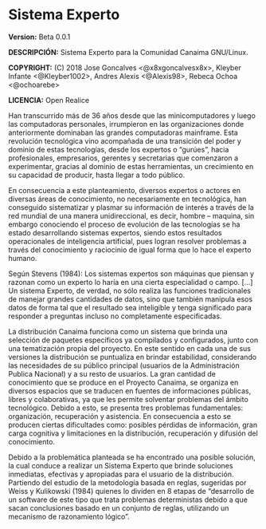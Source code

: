 # Sistema Experto

**Version:** Beta 0.0.1

**DESCRIPCIÓN:** Sistema Experto para la Comunidad Canaima GNU/Linux.

**COPYRIGHT:** (C) 2018 Jose Goncalves <@x8xgoncalvesx8x>, Kleyber Infante <@Kleyber1002>, Andres Alexis <@Alexis98>, Rebeca Ochoa <@ochoarebe>

**LICENCIA:** Open Realice

Han transcurrido más de 36 años desde que las minicomputadores y luego las computadoras personales, irrumpieron en las
organizaciones donde anteriormente dominaban las grandes computadoras mainframe. Esta revolución tecnológica vino acompañada de una
transición del poder y dominio de estas tecnologías, desde los expertos o “gurúes”, hacia profesionales, empresarios, gerentes y secretarias que comenzaron a experimentar, gracias al dominio de estas herramientas, un crecimiento en su capacidad de producir, hasta llegar a todo público.

En consecuencia a este planteamiento, diversos expertos o actores en diversas áreas de conocimiento, no necesariamente en
tecnológica, han conseguido sistematizar y plasmar su información de interés a través de la red mundial de una manera unidireccional, es decir, hombre – maquina, sin embargo conociendo el proceso de evolución de las tecnologías se ha estado desarrollando sistemas expertos, siendo estos resultados operacionales de inteligencia artificial, pues logran resolver problemas a través del conocimiento y raciocinio de igual forma que lo hace el experto humano.

Según Stevens (1984):
Los sistemas expertos son máquinas que piensan y razonan como un experto lo haría en una cierta especialidad o campo. [...] Un sistema Experto, de verdad, no sólo realiza las funciones tradicionales de manejar grandes cantidades de datos, sino que también manipula esos datos de forma tal que el resultado sea inteligible y tenga significado para responder a preguntas incluso no completamente especificadas.

La distribución Canaima funciona como un sistema que brinda una selección de paquetes específicos ya compilados y configurados,
junto con una tematización propia del proyecto. En este sentido en cada una de sus versiones la distribución se puntualiza en brindar estabilidad, considerando las necesidades de su público principal (usuarios de la Administración Publica Nacional) y a su resto de usuarios. La gran cantidad de conocimiento que se produce en el Proyecto Canaima, se organiza en diversos espacios que se traducen en fuentes de informaciones públicas, libres y colaborativas, ya que les permite solventar problemas del ámbito tecnológico. Debido a esto, se presenta tres problemas fundamentales: organización, recuperación y asistencia. En consecuencia a esto se producen ciertas dificultades como: posibles pérdidas de información, gran carga cognitiva y limitaciones en la distribución, recuperación y difusión del conocimiento.

Debido a la problemática planteada se ha encontrado una posible solución, la cual conduce a realizar un Sistema Experto que brinde
soluciones inmediatas, efectivas y apropiadas para el usuario de la distribución. Partiendo del estudio de la metodología basada en reglas, sugeridas por Weiss y Kulikowski (1984) quienes lo dividen en 8 etapas de “desarrollo de un software de este tipo que trata problemas deterministas debido a que sacan conclusiones basado en un conjunto de reglas, utilizando un mecanismo de razonamiento lógico”.